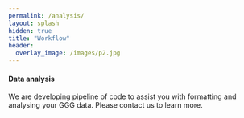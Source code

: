 ```yaml
---
permalink: /analysis/
layout: splash
hidden: true
title: "Workflow"
header:
  overlay_image: /images/p2.jpg
---
```


#### Data analysis

We are developing pipeline of code to assist you with formatting and analysing your GGG data. Please contact us to learn more. 
